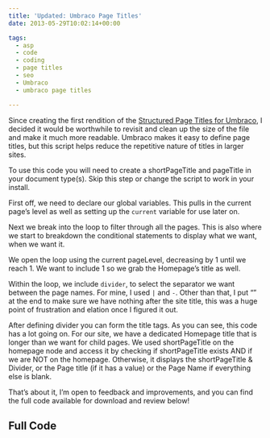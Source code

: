 ```yaml
---
title: 'Updated: Umbraco Page Titles'
date: 2013-05-29T10:02:14+00:00

tags:
  - asp
  - code
  - coding
  - page titles
  - seo
  - Umbraco
  - umbraco page titles

---
```


Since creating the first rendition of the [Structured Page Titles for Umbraco](/posts/2013/01/structured-umbraco-page-titles/), I decided it would be worthwhile to revisit 
and clean up the size of the file and make it much more readable. Umbraco makes it easy to define page titles, but this script helps reduce the repetitive nature of titles in larger sites.

To use this code you will need to create a shortPageTitle and pageTitle in your document type(s). Skip this step or change&nbsp;the script to work in your install.

First off, we need to declare our global variables. This pulls in the current page&#8217;s level as well as setting up the `current` variable for use later on.

<script src="https://gist.github.com/mcmullengreg/27785029d3f7250388a2.js?file=globalVars.cshtml"></script>

Next we break into the loop to filter through all the pages. This is also where we start to breakdown the conditional statements to display what we want, when we want it.

We open the loop using the current pageLevel, decreasing by 1 until we reach 1. We want to include 1 so we grab the Homepage&#8217;s title as well.

<script src="https://gist.github.com/mcmullengreg/27785029d3f7250388a2.js?file=loop.cshtml"></script>

Within the loop, we include `divider`, to select the&nbsp;separator we want between the page names. For mine, I used `|` and `-`. Other than that, I put &#8220;&#8221; at the end to make sure we have nothing after the site title, 
this was a huge point of frustration and elation once I figured it out.

<script src="https://gist.github.com/mcmullengreg/27785029d3f7250388a2.js?file=divider.cshtml"></script>

After defining divider&nbsp;you can form the title tags. As you can see, this code has a lot going on. For our site, we have a dedicated Homepage title that is longer than we want for child pages. We used shortPageTitle&nbsp;on the homepage node and access it by checking if shortPageTitle exists AND if we are NOT on the homepage. Otherwise, it displays the shortPageTitle & Divider, or the Page title (if it has a value) or the Page Name if everything else is blank.

<script src="https://gist.github.com/mcmullengreg/27785029d3f7250388a2.js?file=titleOutput.cshtml"></script>

That&#8217;s about it, I&#8217;m open to feedback and improvements, and you can find the full code available for download and review below!

## Full Code

<script src="https://gist.github.com/mcmullengreg/27785029d3f7250388a2.js?file=fullCode.cshtml"></script>